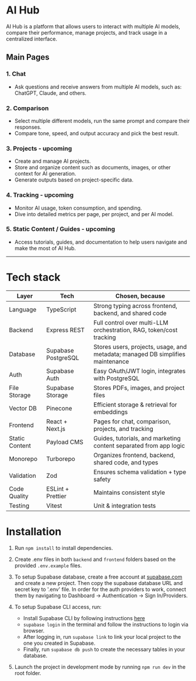 # AI Hub

AI Hub is a platform that allows users to interact with multiple AI models, compare their performance, manage projects, and track usage in a centralized interface.

## Main Pages

### 1. Chat

- Ask questions and receive answers from multiple AI models, such as: ChatGPT, Claude, and others.

### 2. Comparison

- Select multiple different models, run the same prompt and compare their responses.
- Compare tone, speed, and output accuracy and pick the best result.

### 3. Projects - upcoming

- Create and manage AI projects.
- Store and organize content such as documents, images, or other context for AI generation.
- Generate outputs based on project-specific data.

### 4. Tracking - upcoming

- Monitor AI usage, token consumption, and spending.
- Dive into detailed metrics per page, per project, and per AI model.

### 5. Static Content / Guides - upcoming

- Access tutorials, guides, and documentation to help users navigate and make the most of AI Hub.

---

# Tech stack

| Layer          | Tech                | Chosen, because                                                                |
| -------------- | ------------------- | ------------------------------------------------------------------------------ |
| Language       | TypeScript          | Strong typing across frontend, backend, and shared code                        |
| Backend        | Express REST        | Full control over multi-LLM orchestration, RAG, token/cost tracking            |
| Database       | Supabase PostgreSQL | Stores users, projects, usage, and metadata; managed DB simplifies maintenance |
| Auth           | Supabase Auth       | Easy OAuth/JWT login, integrates with PostgreSQL                               |
| File Storage   | Supabase Storage    | Stores PDFs, images, and project files                                         |
| Vector DB      | Pinecone            | Efficient storage & retrieval for embeddings                                   |
| Frontend       | React + Next.js     | Pages for chat, comparison, projects, and tracking                             |
| Static Content | Payload CMS         | Guides, tutorials, and marketing content separated from app logic              |
| Monorepo       | Turborepo           | Organizes frontend, backend, shared code, and types                            |
| Validation     | Zod                 | Ensures schema validation + type safety                                        |
| Code Quality   | ESLint + Prettier   | Maintains consistent style                                                     |
| Testing        | Vitest              | Unit & integration tests                                                       |

# Installation

1. Run `npm install` to install dependencies.

2. Create .env files in both `backend` and `frontend` folders based on the provided `.env.example` files.

3. To setup Supabase database, create a free account at [supabase.com](https://supabase.com) and create a new project. Then copy the supabase database URL and secret key to '.env' file. In order for the auth providers to work, connect them by navigating to Dashboard -> Authentication -> Sign In/Providers.

4. To setup Supabase CLI access, run:
   - Install Supabase CLI by following instructions [here](https://supabase.com/docs/guides/local-development/cli/getting-started?queryGroups=platform&platform=macos#installing-the-supabase-cli)
   - `supabase login` in the terminal and follow the instructions to login via browser.
   - After logging in, run `supabase link` to link your local project to the one you created in Supabase.
   - Finally, run `supabase db push` to create the necessary tables in your database.

5. Launch the project in development mode by running `npm run dev` in the root folder.
